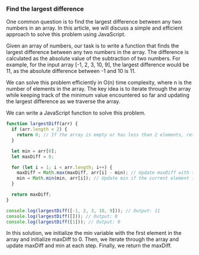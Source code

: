 ### Find the largest difference

One common question is to find the largest difference between any two numbers in an array. In this article, we will discuss a simple and efficient approach to solve this problem using JavaScript.

Given an array of numbers, our task is to write a function that finds the largest difference between any two numbers in the array. The difference is calculated as the absolute value of the subtraction of two numbers. For example, for the input array [-1, 2, 3, 10, 9], the largest difference would be 11, as the absolute difference between -1 and 10 is 11.

We can solve this problem efficiently in O(n) time complexity, where n is the number of elements in the array. The key idea is to iterate through the array while keeping track of the minimum value encountered so far and updating the largest difference as we traverse the array.


We can write a JavaScript function to solve this problem.

```js
function largestDiff(arr) {
  if (arr.length < 2) {
    return 0; // If the array is empty or has less than 2 elements, return 0.
  }

  let min = arr[0];
  let maxDiff = 0;

  for (let i = 1; i < arr.length; i++) {
    maxDiff = Math.max(maxDiff, arr[i] - min); // Update maxDiff with the difference between current element and min value
    min = Math.min(min, arr[i]); // Update min if the current element is smaller
  }

  return maxDiff;
}

console.log(largestDiff([-1, 2, 3, 10, 9])); // Output: 11
console.log(largestDiff([])); // Output: 0
console.log(largestDiff([1])); // Output: 0
```

In this solution, we initialize the min variable with the first element in the array and initialize maxDiff to 0. Then, we iterate through the array and update maxDiff and min at each step. Finally, we return the maxDiff.



